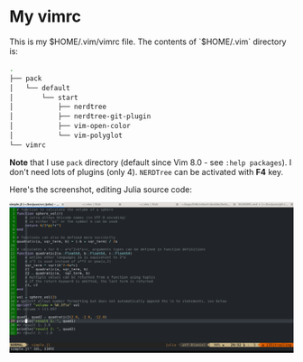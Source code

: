 # My **vimrc**

This is my $HOME/.vim/vimrc file. The contents of `$HOME/.vim` directory is:

```bash
.
├── pack
│   └── default
│       └── start
│           ├── nerdtree
│           ├── nerdtree-git-plugin
│           ├── vim-open-color
│           └── vim-polyglot
└── vimrc
```

**Note** that I use `pack` directory (default since Vim 8.0 - see `:help packages`). I don't need
lots of plugins (only 4). `NERDTree` can be activated with **F4** key.

Here's the screenshot, editing Julia source code:

![Editing Julia source code](ss-julia.png)
